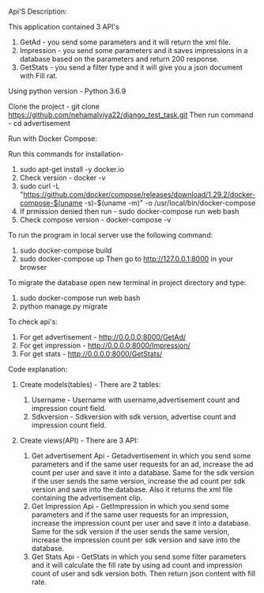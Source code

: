 
Api'S Description:

This application contained 3 API's
1. GetAd - you send some parameters and it will return the xml file.
2. Impression - you send some parameters and it saves impressions in a database based on the parameters and return 200 response.
3. GetStats - you send a filter type and it will give you a json document with Fill rat.

Using python version - Python 3.6.9

Clone the project - git clone https://github.com/nehamalviya22/django_test_task.git
Then run command - cd advertisement

Run with Docker Compose:

Run this commands for installation-
1. sudo apt-get install -y docker.io
2. Check version - docker -v
3. sudo curl -L "https://github.com/docker/compose/releases/download/1.29.2/docker-compose-$(uname -s)-$(uname -m)" -o /usr/local/bin/docker-compose
4. If prmission denied then run - sudo docker-compose run web bash
5. Check compose version - docker-compose -v

To run the program in local server use the following command:
1. sudo docker-compose build
2. sudo docker-compose up
Then go to http://127.0.0.1:8000 in your browser 

To migrate the database open new terminal in project directory and type:
1. sudo docker-compose run web bash
2. python manage.py migrate

To check api's:
1. For get advertisement -  http://0.0.0.0:8000/GetAd/
2. For get impression - http://0.0.0.0:8000/Impression/
3. For get stats - http://0.0.0.0:8000/GetStats/


Code explanation:
1. Create models(tables) - There are 2 tables:
   1. Username -  Username with username,advertisement count and impression count field.
   2. Sdkversion - Sdkversion with sdk version, advertise count and impression count field.

2. Create views(API) - There are 3 API:

   1. Get advertisement Api - Getadvertisement in which you send some parameters and if the same user requests for   an ad, increase the ad count per user and save it into a database.
   Same for the sdk version if the user sends the same version, increase the ad count per sdk version and save into the database.
   Also it returns the xml file containing the advertisement clip.
   2. Get Impression Api - GetImpression in which you send some parameters and if the same user requests for   an impression, increase the impression count per user and save it into a database.
   Same for the sdk version if the user sends the same version, increase the impression count per sdk version and save into the database.
   3. Get Stats Api - GetStats in which you send some filter parameters and it will calculate the fill rate by using ad count and impression count of user and sdk version both. Then return json content with fill rate.
